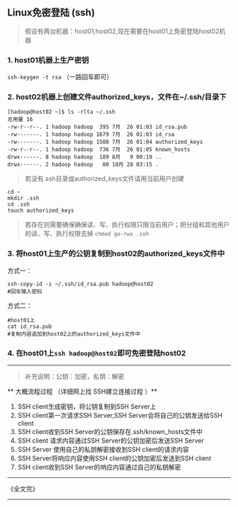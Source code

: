 ## Linux免密登陆 (ssh) ##
>假设有两台机器：host01,host02,现在需要在host01上免密登陆host02机器

### 1. host01机器上生产密钥 ###
`ssh-keygen -t rsa`  （一路回车即可）

### 2. host02机器上创建文件authorized_keys，文件在~/.ssh/目录下

``` shell
[hadoop@host02 ~]$ ls -rlta ~/.ssh
总用量 16
-rw-r--r--. 1 hadoop hadoop  395 7月  26 01:03 id_rsa.pub
-rw-------. 1 hadoop hadoop 1679 7月  26 01:03 id_rsa
-rw-------. 1 hadoop hadoop 1580 7月  26 01:04 authorized_keys
-rw-r--r--. 1 hadoop hadoop  736 7月  26 01:05 known_hosts
drwx------. 8 hadoop hadoop  189 8月   9 00:19 ..
drwx------. 2 hadoop hadoop   80 10月 28 03:15 .
```
>若没有.ssh目录或authorized_keys文件请用当前用户创建

```
cd ~
mkdir .ssh
cd .ssh
touch authorized_keys
```

>若存在则需要确保确保读、写、执行权限只限当前用户；把分组和其他用户的读、写、执行权限去掉 `chmod go-rwx .ssh`


### 3. 将host01上生产的公钥复制到host02的authorized_keys文件中 ###
方式一：
``` shell
ssh-copy-id -i ~/.ssh/id_rsa.pub hadoop@host02
#回车输入密码
```

方式二：

``` shell
#host01上
cat id_rsa.pub
#复制内容追加到host02上的authorized_keys文件中
```

### 4. 在host01上`ssh hadoop@host02`即可免密登陆host02  ###
---

>补充说明：公钥：加密，私钥：解密

** 大概流程过程 （详细网上找 SSH建立连接过程 ）**
1. SSH client生成密钥，将公钥复制到SSH Server上
2. SSH client第一次请求SSH Server,SSH Server会将自己的公钥发送给SSH client
3. SSH client收到SSH Server的公钥保存在.ssh/known_hosts文件中
4. SSH client 请求内容通过SSH Server的公钥加密后发送SSH Server
5. SSH Server 使用自己的私钥解密接收到SSH client的请求内容
6. SSH Server将响应内容使用SSH client的公钥加密后发送到SSH client
7. SSH client收到SSH Server的响应内容通过自己的私钥解密


---
《全文完》

---
